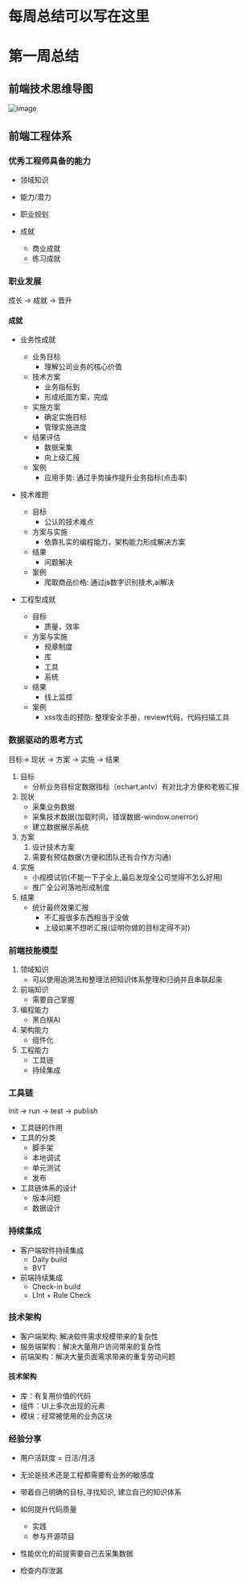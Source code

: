 # 每周总结可以写在这里

# 第一周总结

## 前端技术思维导图

   ![image](FE.png)

## 前端工程体系

### 优秀工程师具备的能力

- 领域知识

- 能力/潜力

- 职业规划

- 成就

  - 商业成就
  - 练习成就

### 职业发展

 成长 -> 成就 -> 晋升

#### 成就

- 业务性成就
  - 业务目标
    - 理解公司业务的核心价值
  - 技术方案
    - 业务指标到
    - 形成纸面方案，完成
  - 实施方案
    - 确定实施目标
    - 管理实施进度
  - 结果评估
    - 数据采集
    - 向上级汇报
  - 案例
    - 应用手势: 通过手势操作提升业务指标(点击率)

- 技术难题
  - 目标
    - 公认的技术难点
  - 方案与实施
    - 依靠扎实的编程能力，架构能力形成解决方案
  - 结果
    - 问题解决
  - 案例
    - 爬取商品价格: 通过js数字识别技术,ai解决

- 工程型成就
  - 目标
    - 质量，效率
  - 方案与实施
    - 规章制度
    - 库
    - 工具
    - 系统
  - 结果
    - 线上监控
  - 案例
    - xss攻击的预防: 整理安全手册，review代码，代码扫描工具

### 数据驱动的思考方式

目标-> 现状 -> 方案 -> 实施 -> 结果

1. 目标
   - 分析业务目标定数据指标（echart,antv）有对比才方便和老板汇报
2. 现状
   - 采集业务数据
   - 采集技术数据(加载时间，错误数据-window.onerror)
   - 建立数据展示系统
3. 方案
   1. 设计技术方案
   2. 需要有预估数据(方便和团队还有合作方沟通)
4. 实施
   - 小规模试验(不能一下子全上,最后发现全公司觉得不怎么好用)
   - 推广全公司落地形成制度
5. 结果
   - 统计最终效果汇报
     - 不汇报很多东西相当于没做
     - 上级如果不想听汇报(证明你做的目标定得不对)

### 前端技能模型

1. 领域知识
   - 可以使用追溯法和整理法把知识体系整理和归纳并且串联起来
2. 前端知识
   - 需要自己掌握
3. 编程能力
   - 黑白棋AI
4. 架构能力
   - 组件化
5. 工程能力
   - 工具链
   - 持续集成

### 工具链

init -> run -> test -> publish

- 工具链的作用
- 工具的分类
  - 脚手架
  - 本地调试
  - 单元测试
  - 发布
- 工具链体系的设计
  - 版本问题
  - 数据设计

### 持续集成

- 客户端软件持续集成
  - Daily build
  - BVT
- 前端持续集成
  - Check-in build
  - LInt + Rule Check

### 技术架构

- 客户端架构: 解决软件需求规模带来的复杂性
- 服务端架构：解决大量用户访问带来的复杂性
- 前端架构：解决大量页面需求带来的重复劳动问题

#### 技术架构

- 库：有复用价值的代码
- 组件：UI上多次出现的元素
- 模块：经常被使用的业务区块

### 经验分享

- 用户活跃度 = 日活/月活

- 无论是技术还是工程都需要有业务的敏感度

- 带着自己明确的目标,寻找知识, 建立自己的知识体系

- 如何提升代码质量
  - 实践
  - 参与开源项目

- 性能优化的前提需要自己去采集数据

- 检查内存泄漏